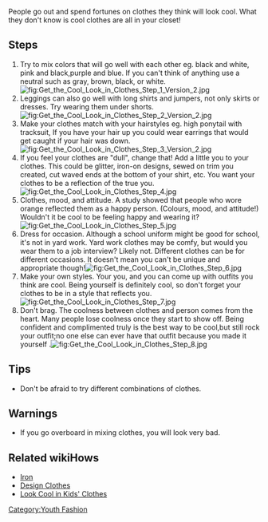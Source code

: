 People go out and spend fortunes on clothes they think will look cool.
What they don't know is cool clothes are all in your closet!

## Steps

1.  Try to mix colors that will go well with each other eg. black and
    white, pink and black,purple and blue. If you can't think of
    anything use a neutral such as gray, brown, black, or
    white.![](Get_the_Cool_Look_in_Clothes_Step_1_Version_2.jpg "fig:Get_the_Cool_Look_in_Clothes_Step_1_Version_2.jpg")
2.  Leggings can also go well with long shirts and jumpers, not only
    skirts or dresses. Try wearing them under
    shorts.![](Get_the_Cool_Look_in_Clothes_Step_2_Version_2.jpg "fig:Get_the_Cool_Look_in_Clothes_Step_2_Version_2.jpg")
3.  Make your clothes match with your hairstyles eg. high ponytail with
    tracksuit, If you have your hair up you could wear earrings that
    would get caught if your hair was
    down.![](Get_the_Cool_Look_in_Clothes_Step_3_Version_2.jpg "fig:Get_the_Cool_Look_in_Clothes_Step_3_Version_2.jpg")
4.  If you feel your clothes are "dull", change that! Add a little you
    to your clothes. This could be glitter, iron-on designs, sewed on
    trim you created, cut waved ends at the bottom of your shirt, etc.
    You want your clothes to be a reflection of the true
    you.![](Get_the_Cool_Look_in_Clothes_Step_4.jpg "fig:Get_the_Cool_Look_in_Clothes_Step_4.jpg")
5.  Clothes, mood, and attitude. A study showed that people who wore
    orange reflected them as a happy person. (Colours, mood, and
    attitude!) Wouldn't it be cool to be feeling happy and wearing
    it?![](Get_the_Cool_Look_in_Clothes_Step_5.jpg "fig:Get_the_Cool_Look_in_Clothes_Step_5.jpg")
6.  Dress for occasion. Although a school uniform might be good for
    school, it's not in yard work. Yard work clothes may be comfy, but
    would you wear them to a job interview? Likely not. Different
    clothes can be for different occasions. It doesn't mean you can't be
    unique and appropriate
    though!![](Get_the_Cool_Look_in_Clothes_Step_6.jpg "fig:Get_the_Cool_Look_in_Clothes_Step_6.jpg")
7.  Make your own styles. Your you, and you can come up with outfits you
    think are cool. Being yourself is definitely cool, so don't forget
    your clothes to be in a style that reflects
    you.![](Get_the_Cool_Look_in_Clothes_Step_7.jpg "fig:Get_the_Cool_Look_in_Clothes_Step_7.jpg")
8.  Don't brag. The coolness between clothes and person comes from the
    heart. Many people lose coolness once they start to show off. Being
    confident and complimented truly is the best way to be cool,but
    still rock your outfit;no one else can ever have that outfit because
    you made it yourself
    .![](Get_the_Cool_Look_in_Clothes_Step_8.jpg "fig:Get_the_Cool_Look_in_Clothes_Step_8.jpg")

## Tips

-   Don't be afraid to try different combinations of clothes.

## Warnings

-   If you go overboard in mixing clothes, you will look very bad.

## Related wikiHows

-   [Iron](Iron "wikilink")
-   [Design Clothes](Design_Clothes "wikilink")
-   [Look Cool in Kids' Clothes](Look_Cool_in_Kids'_Clothes "wikilink")

[Category:Youth Fashion](Category:Youth_Fashion "wikilink")
